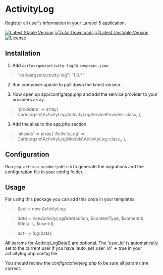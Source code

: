 # ActivityLog
Register all user's information in your Laravel 5 application.

[![Latest Stable Version](https://poser.pugx.org/carlosrgzm/activity-log/v/stable)](https://packagist.org/packages/carlosrgzm/activity-log)
[![Total Downloads](https://poser.pugx.org/carlosrgzm/activity-log/downloads)](https://packagist.org/packages/carlosrgzm/activity-log) 
[![Latest Unstable Version](https://poser.pugx.org/carlosrgzm/activity-log/v/unstable)](https://packagist.org/packages/carlosrgzm/activity-log)
[![License](https://poser.pugx.org/carlosrgzm/activity-log/license)](https://packagist.org/packages/carlosrgzm/activity-log)

## Installation

1. Add `carlosrgzm/activity-log` to `composer.json`.

 > "carlosrgzm/activity-log": "1.0.*"

2. Run composer update to pull down the latest version.

3. Now open up app/config/app.php and add the service provider to your providers array.

 >  'providers' => array(
        Carlosrgzm\ActivityLog\ActivityLogServiceProvider::class,
    ),

3. Add the alias to the app.php section.
 >  'aliases' => array(
        'ActivityLog' => Carlosrgzm\ActivityLog\Models\ActivityLog::class,,
    ),

## Configuration

Run `php artisan vendor:publish` to generate the migrations and the configuration file in your config folder.

## Usage

For using this package you can add this code in your templates

> $act = new ActivityLog;

> $data = new ActivityLogData($action, $contentType, $contentId, $details, $userId);
 
> $act->log($data);
 

All params for ActivityLogData() are optional. 
The 'user_id' is automatically set to the current user if you have 'auto_set_user_id' => true in your activitylog.php config file.
  
You should review the _config/activitylog.php_ to be sure all params are correct.


